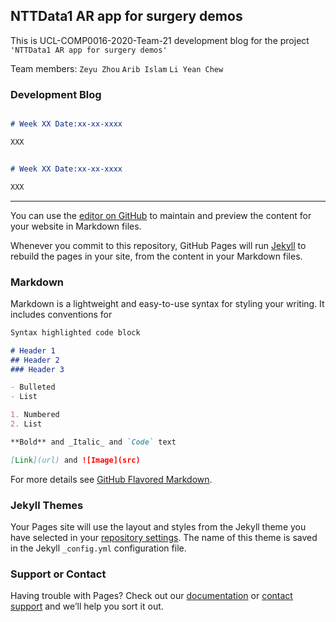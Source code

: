 ## NTTData1 AR app for surgery demos

This is UCL-COMP0016-2020-Team-21 development blog for the project `'NTTData1 AR app for surgery demos'`

Team members: `Zeyu Zhou` `Arib Islam` `Li Yean Chew`

### Development Blog
```markdown

# Week XX Date:xx-xx-xxxx

XXX

```

```markdown

# Week XX Date:xx-xx-xxxx

XXX

```

---------------------------------------------------------------------------------------------------------------------------------------------------------------------------------

You can use the [editor on GitHub](https://github.com/UCL-COMP0016-2020-Team-21/UCL-COMP0016-2020-Team-21.github.io/edit/main/index.md) to maintain and preview the content for your website in Markdown files.

Whenever you commit to this repository, GitHub Pages will run [Jekyll](https://jekyllrb.com/) to rebuild the pages in your site, from the content in your Markdown files.

### Markdown

Markdown is a lightweight and easy-to-use syntax for styling your writing. It includes conventions for

```markdown
Syntax highlighted code block

# Header 1
## Header 2
### Header 3

- Bulleted
- List

1. Numbered
2. List

**Bold** and _Italic_ and `Code` text

[Link](url) and ![Image](src)
```

For more details see [GitHub Flavored Markdown](https://guides.github.com/features/mastering-markdown/).

### Jekyll Themes

Your Pages site will use the layout and styles from the Jekyll theme you have selected in your [repository settings](https://github.com/UCL-COMP0016-2020-Team-21/UCL-COMP0016-2020-Team-21.github.io/settings). The name of this theme is saved in the Jekyll `_config.yml` configuration file.

### Support or Contact

Having trouble with Pages? Check out our [documentation](https://docs.github.com/categories/github-pages-basics/) or [contact support](https://github.com/contact) and we’ll help you sort it out.
